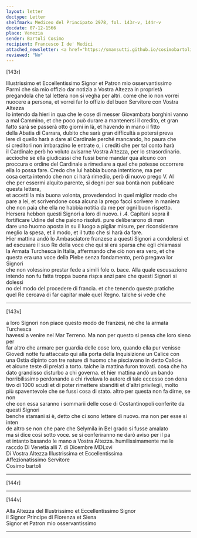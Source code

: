 ```yaml
---
layout: letter
doctype: Letter
shelfmark: Mediceo del Principato 2978, fol. 143r-v, 144r-v
docdate: 07-12-1566
place: Venezia
sender: Bartoli Cosimo
recipient: Francesco I de' Medici
attached_newsletter: <a href="https://smansutti.github.io/cosimobartoli/texts/3079_199/">3079_199</a>
reviewed: "No"
---
```


[143r]  
  
  
Illustrissimo et Eccellentissimo Signor et Patron mio osservantissimo  
Parmi che sia mio offizio dar notizia a Vostra Altezza in proprietà  
pregandola che tal lettera non si vegha per altri. come che io non vorrei  
nuocere a persona, et vorrei far lo offizio del buon Servitore con Vostra Altezza  
Io intendo da hieri in qua che le cose di messer Giovambata borghini vanno  
a mal Cammino, et che poco può durare a mantenersi il credito, et gran  
fatto sarà se passerà otto giorni in là, et havendo in mano il fitto  
della Abatia di Carrara, dubito che sarà gran difficultà a potersi preva  
lere di quello harà a dare al Cardinale perché mancando, ho paura che  
si creditori non imbarazino le entrate o, i crediti che per tal conto harà  
il Cardinale però ho voluto avisarne Vostra Altezza, per lo strasordinario.  
accioche se ella giudicassi che fussi bene mandar qua alcuno con  
proccura o ordine del Cardinale a rimediare a quel che potesse occorrere  
ella lo possa fare. Credo che lui habbia buona intentione, ma per  
cosa certa intendo che non ci harà rimedio, però di nuovo prego V. Al  
che per essermi alquito parente, si degni per sua bontà non publicare questa lettera,  
et accetti la mia buona volonta, provedendoci in quel miglior modo che  
pare a lei, et scrivendone cosa alcuna la prego facci scrivere in maniera  
che non paia che ella ne habbia notitia da me per ogni buon rispetto.  
Hersera hebbon questi Signori a loro di nuovo. i .4. Capitani sopra il  
fortificare Udine del che paiono risoluti. pure deliberarono di man  
dare uno huomo aposta in su il luogo a pigliar misure, per riconsiderare  
meglio la spesa, et il modo, et il tutto che si harà da fare.  
Hier mattina andò lo Ambasciatore franzese a questi Signori a condolersi et  
ad escusare il suo Re della voce che qui si era sparsa che egli chiamassi  
la Armata Turchesca in Italia, affermando che ciò non era vero, et che  
questa era una voce della Plebe senza fondamento, però pregava lor Signori  
che non volessino prestar fede a simili fole o. bace. Alla quale escusazione  
intendo non fu fatta troppa buona risp:a anzi pare che questi Signori si dolessi  
no del modo del procedere di francia. et che tenendo queste pratiche  
quel Re cercava di far capitar male quel Regno. talche si vede che  
  
---  

[143v]  
  
  
a loro Signori non piace questo modo de franzesi, né che la armata Turchesca  
havessi a venire nel Mar Terreno. Ma non per questo si pensa che loro sieno per  
far altro che armare per guardia delle cose loro, quando ella pur venisse  
Giovedi notte fu attaccato qui alla porta della Inquisizione un Calice con  
una Ostia dipinto con tre nature di huomo che pisciavano in detto Calicie.  
et alcune teste di prelati a torto. talche la mattina furon trovati. cosa che ha  
dato grandisso disturbo a chi governa. et hier mattina andò un bando  
horribilissimo perdonando a chi rivelava lo autore di tale eccesso con dona  
tivo di 1000 scudi et di poter rimettere sbanditi et d'altri privilegii, molto  
più spaventevole che se fussi cosa di stato. altro per questa non fa dirne, se non  
che con essa saranno i sommarii delle cose di Costantinopoli conferite da questi Signori  
benche stamani si è, detto che ci sono lettere di nuovo. ma non per esse si inten  
de altro se non che pare che Selymila in Bel grado si fusse amalato  
ma si dice così sotto voce. se si conferiranno ne darò aviso per il pa  
et intanto basando le mano a Vostra Altezza. humilissimamente me le  
raccdo Di Venetia alli 7. di Dicembre MDLxvi  
Di Vostra Altezza Illustrissima et Eccellentissima  
Affezionatissimo Servitore  
Cosimo bartoli  
  
---  

[144r]  
  
  
  
---  

[144v]  
  
  
Alla Altezza del Illustrissimo et Eccellentissimo Signor  
il Signor Principe di Fiorenza et Siena  
Signor et Patron mio osservantissimo  
  
---  

